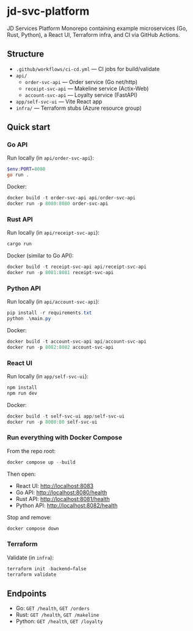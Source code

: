 # jd-svc-platform
JD Services Platform
Monorepo containing example microservices (Go, Rust, Python), a React UI, Terraform infra, and CI via GitHub Actions.

## Structure

- `.github/workflows/ci-cd.yml` — CI jobs for build/validate
- `api/`
	- `order-svc-api` — Order service (Go net/http)
	- `receipt-svc-api` — Makeline service (Actix-Web)
	- `account-svc-api` — Loyalty service (FastAPI)
- `app/self-svc-ui` — Vite React app
- `infra/` — Terraform stubs (Azure resource group)

## Quick start

### Go API

Run locally (in `api/order-svc-api`):

```powershell
$env:PORT=8080
go run .
```

Docker:

```powershell
docker build -t order-svc-api api/order-svc-api
docker run -p 8080:8080 order-svc-api
```

### Rust API

Run locally (in `api/receipt-svc-api`):

```powershell
cargo run
```

Docker (similar to Go API):

```powershell
docker build -t receipt-svc-api api/receipt-svc-api
docker run -p 8081:8081 receipt-svc-api
```

### Python API

Run locally (in `api/account-svc-api`):

```powershell
pip install -r requirements.txt
python .\main.py
```

Docker:

```powershell
docker build -t account-svc-api api/account-svc-api
docker run -p 8082:8082 account-svc-api
```

### React UI

Run locally (in `app/self-svc-ui`):

```powershell
npm install
npm run dev
```

Docker:

```powershell
docker build -t self-svc-ui app/self-svc-ui
docker run -p 8080:80 self-svc-ui
```

### Run everything with Docker Compose

From the repo root:

```powershell
docker compose up --build
```

Then open:

- React UI: <http://localhost:8083>
- Go API: <http://localhost:8080/health>
- Rust API: <http://localhost:8081/health>
- Python API: <http://localhost:8082/health>

Stop and remove:

```powershell
docker compose down
```

### Terraform

Validate (in `infra`):

```powershell
terraform init -backend=false
terraform validate
```

## Endpoints

- Go:     `GET /health`, `GET /orders`
- Rust:   `GET /health`, `GET /makeline`
- Python: `GET /health`, `GET /loyalty`

